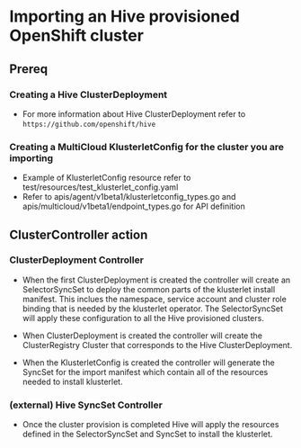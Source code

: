 # Importing an Hive provisioned OpenShift cluster

## Prereq

### Creating a Hive ClusterDeployment

- For more information about Hive ClusterDeployment refer to `https://github.com/openshift/hive`

### Creating a MultiCloud KlusterletConfig for the cluster you are importing

- Example of KlusterletConfig resource refer to test/resources/test_klusterlet_config.yaml
- Refer to apis/agent/v1beta1/klusterletconfig_types.go and apis/multicloud/v1beta1/endpoint_types.go for API definition

## ClusterController action

### ClusterDeployment Controller

- When the first ClusterDeployment is created the controller will create an SelectorSyncSet to deploy the common parts of the klusterlet install manifest. This inclues the namespace, service account and cluster role binding that is needed by the klusterlet operator. The SelectorSyncSet will apply these configuration to all the Hive provisioned clusters.

- When ClusterDeployment is created the controller will create the ClusterRegistry Cluster that corresponds to the Hive ClusterDeployment.

- When the KlusterletConfig is created the controller will generate the SyncSet for the import manifest which contain all of the resources needed to install klusterlet.

### (external) Hive SyncSet Controller

- Once the cluster provision is completed Hive will apply the resources defined in the SelectorSyncSet and SyncSet to install the klusterlet.
